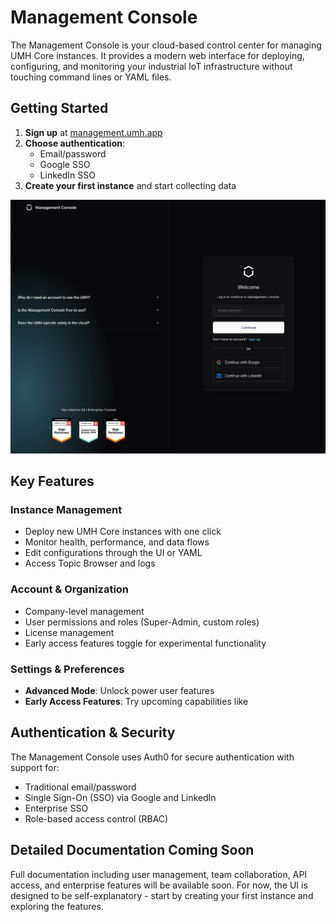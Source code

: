 # Management Console

The Management Console is your cloud-based control center for managing UMH Core instances. It provides a modern web interface for deploying, configuring, and monitoring your industrial IoT infrastructure without touching command lines or YAML files.

## Getting Started

1. **Sign up** at [management.umh.app](https://management.umh.app)
2. **Choose authentication**:
   - Email/password
   - Google SSO
   - LinkedIn SSO
3. **Create your first instance** and start collecting data

![Login Screen](./images/login-screen.png)

## Key Features

### Instance Management
- Deploy new UMH Core instances with one click
- Monitor health, performance, and data flows
- Edit configurations through the UI or YAML
- Access Topic Browser and logs

### Account & Organization
- Company-level management
- User permissions and roles (Super-Admin, custom roles)
- License management
- Early access features toggle for experimental functionality

### Settings & Preferences
- **Advanced Mode**: Unlock power user features
- **Early Access Features**: Try upcoming capabilities like

## Authentication & Security

The Management Console uses Auth0 for secure authentication with support for:
- Traditional email/password
- Single Sign-On (SSO) via Google and LinkedIn
- Enterprise SSO
- Role-based access control (RBAC)

## Detailed Documentation Coming Soon

Full documentation including user management, team collaboration, API access, and enterprise features will be available soon. For now, the UI is designed to be self-explanatory - start by creating your first instance and exploring the features.

